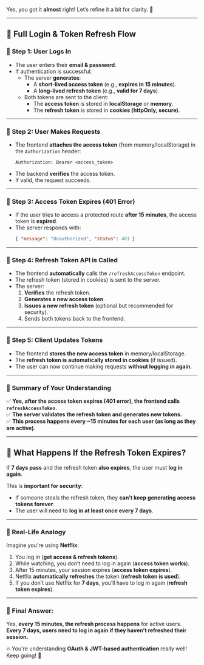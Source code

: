 Yes, you got it **almost** right! Let’s refine it a bit for clarity. 🚀  

---

## **🔹 Full Login & Token Refresh Flow**
### **🔸 Step 1: User Logs In**
- The user enters their **email & password**.
- If authentication is successful:
  - The server **generates**:
    - A **short-lived access token** (e.g., **expires in 15 minutes**).
    - A **long-lived refresh token** (e.g., **valid for 7 days**).
  - Both tokens are sent to the client:
    - The **access token** is stored in **localStorage** or **memory**.
    - The **refresh token** is stored in **cookies (httpOnly, secure)**.

---

### **🔸 Step 2: User Makes Requests**
- The frontend **attaches the access token** (from memory/localStorage) in the `Authorization` header:
  ```http
  Authorization: Bearer <access_token>
  ```
- The backend **verifies** the access token.
- If valid, the request succeeds.

---

### **🔸 Step 3: Access Token Expires (401 Error)**
- If the user tries to access a protected route **after 15 minutes**, the access token is **expired**.
- The server responds with:
  ```json
  { "message": "Unauthorized", "status": 401 }
  ```

---

### **🔸 Step 4: Refresh Token API is Called**
- The frontend **automatically** calls the `/refreshAccessToken` endpoint.
- The refresh token (stored in cookies) is sent to the server.
- The server:
  1. **Verifies** the refresh token.
  2. **Generates a new access token**.
  3. **Issues a new refresh token** (optional but recommended for security).
  4. Sends both tokens back to the frontend.

---

### **🔸 Step 5: Client Updates Tokens**
- The frontend **stores the new access token** in memory/localStorage.
- The **refresh token is automatically stored in cookies** (if issued).
- The user can now continue making requests **without logging in again**.

---

### **🔹 Summary of Your Understanding**
✅ **Yes, after the access token expires (401 error), the frontend calls `refreshAccessToken`.**  
✅ **The server validates the refresh token and generates new tokens.**  
✅ **This process happens every ~15 minutes for each user (as long as they are active).**  

---

## **🔹 What Happens If the Refresh Token Expires?**
If **7 days pass** and the refresh token **also expires**, the user must **log in again**.

This is **important for security**:
- If someone steals the refresh token, they **can’t keep generating access tokens forever**.
- The user will need to **log in at least once every 7 days**.

---

### **🔹 Real-Life Analogy**
Imagine you're using **Netflix**:
1. You log in (**get access & refresh tokens**).
2. While watching, you don’t need to log in again (**access token works**).
3. After 15 minutes, your session expires (**access token expires**).
4. Netflix **automatically refreshes** the token (**refresh token is used**).
5. If you don’t use Netflix for **7 days**, you’ll have to log in again (**refresh token expires**).

---

### **🔹 Final Answer:**
Yes, **every 15 minutes, the refresh process happens** for active users.  
**Every 7 days, users need to log in again if they haven’t refreshed their session.**

🔥 You're understanding **OAuth & JWT-based authentication** really well! Keep going! 🚀